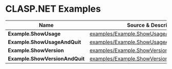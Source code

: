 # CLASP.NET Examples

|Name|Source & Description|Summary|
|---|---|---|
|**Example.ShowUsage**|[examples/Example.ShowUsage/Program.cs](/examples/Example.ShowUsage/Program.cs)<br/>|[examples/Example.ShowUsage.md](/examples/Example.ShowUsage.md)|Simple example illustrating use of ``ShowUsage()``|
|**Example.ShowUsageAndQuit**|[examples/Example.ShowUsageAndQuit/Program.cs](/examples/Example.ShowUsageAndQuit/Program.cs)<br/>|[examples/Example.ShowUsageAndQuit.md](/examples/Example.ShowUsageAndQuit.md)|Simple example illustrating use of ``ShowUsageAndQuit()``|
|**Example.ShowVersion**|[examples/Example.ShowVersion/Program.cs](/examples/Example.ShowVersion/Program.cs)<br/>|[examples/Example.ShowVersion.md](/examples/Example.ShowVersion.md)|Simple example illustrating use of ``ShowVersion()``|
|**Example.ShowVersionAndQuit**|[examples/Example.ShowVersionAndQuit/Program.cs](/examples/Example.ShowVersionAndQuit/Program.cs)<br/>|[examples/Example.ShowVersionAndQuit.md](/examples/Example.ShowVersionAndQuit.md)|Simple example illustrating use of ``ShowVersionAndQuit()``|


